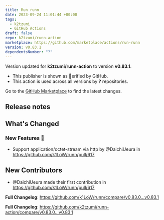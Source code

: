 ```yaml
---
title: Run runn
date: 2023-09-24 11:01:44 +00:00
tags:
  - k2tzumi
  - GitHub Actions
draft: false
repo: k2tzumi/runn-action
marketplace: https://github.com/marketplace/actions/run-runn
version: v0.83.1
dependentsNumber: "?"
---
```



Version updated for **k2tzumi/runn-action** to version **v0.83.1**.
- This publisher is shown as erified by GitHub.
- This action is used across all versions by **?** repositories.

Go to the [GitHub Marketplace](https://github.com/marketplace/actions/run-runn) to find the latest changes.

## Release notes


  <!-- Release notes generated using configuration in .github/release.yml at aef74fe11a04b3202747f52d9c462b2312e7ee9e -->

## What's Changed
### New Features 🎉
* Support application/octet-stream via http by @DaichiUeura in https://github.com/k1LoW/runn/pull/617

## New Contributors
* @DaichiUeura made their first contribution in https://github.com/k1LoW/runn/pull/617

**Full Changelog**: https://github.com/k1LoW/runn/compare/v0.83.0...v0.83.1
  

**Full Changelog**: https://github.com/k2tzumi/runn-action/compare/v0.83.0...v0.83.1
